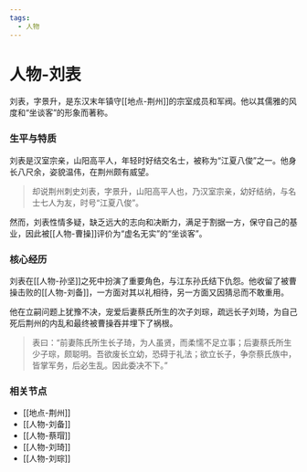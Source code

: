 ```yaml
---
tags:
  - 人物
---
```

# 人物-刘表

刘表，字景升，是东汉末年镇守[[地点-荆州]]的宗室成员和军阀。他以其儒雅的风度和“坐谈客”的形象而著称。

### 生平与特质

刘表是汉室宗亲，山阳高平人，年轻时好结交名士，被称为“江夏八俊”之一。他身长八尺余，姿貌温伟，在荆州颇有威望。

> 却说荆州刺史刘表，字景升，山阳高平人也，乃汉室宗亲，幼好结纳，与名士七人为友，时号“江夏八俊”。

然而，刘表性情多疑，缺乏远大的志向和决断力，满足于割据一方，保守自己的基业，因此被[[人物-曹操]]评价为“虚名无实”的“坐谈客”。

### 核心经历

刘表在[[人物-孙坚]]之死中扮演了重要角色，与江东孙氏结下仇怨。他收留了被曹操击败的[[人物-刘备]]，一方面对其以礼相待，另一方面又因猜忌而不敢重用。

他在立嗣问题上犹豫不决，宠爱后妻蔡氏所生的次子刘琮，疏远长子刘琦，为自己死后荆州的内乱和最终被曹操吞并埋下了祸根。

> 表曰：“前妻陈氏所生长子琦，为人虽贤，而柔懦不足立事；后妻蔡氏所生少子琮，颇聪明。吾欲废长立幼，恐碍于礼法；欲立长子，争奈蔡氏族中，皆掌军务，后必生乱。因此委决不下。”

### 相关节点
- [[地点-荆州]]
- [[人物-刘备]]
- [[人物-蔡瑁]]
- [[人物-刘琦]]
- [[人物-刘琮]]
